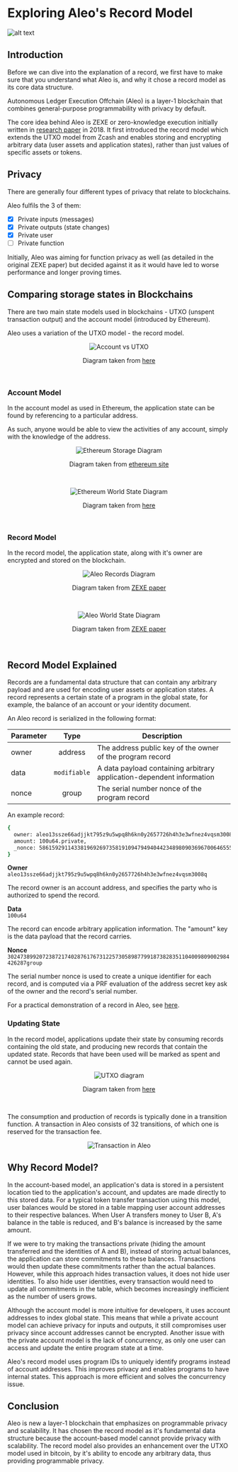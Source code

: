 # Exploring Aleo's Record Model

![alt text](./images/aleo.jpeg)

## Introduction
Before we can dive into the explanation of a record, we first have to make sure that you understand what Aleo is, and why it chose a record model as its core data structure. 

Autonomous Ledger Execution Offchain (Aleo) is a layer-1 blockchain that combines general-purpose programmability with privacy by default. 

The core idea behind Aleo is ZEXE or zero-knowledge execution initially written in [research paper](https://eprint.iacr.org/2018/962.pdf) in 2018. It first introduced the record model which extends the UTXO model from Zcash and enables storing and encrypting arbitrary data (user assets and application states), rather than just values of specific assets or tokens.


## Privacy
There are generally four different types of privacy that relate to blockchains.

Aleo fulfils the 3 of them:
- [x] Private inputs (messages)
- [x] Private outputs (state changes)
- [x] Private user
- [ ] Private function 

Initially, Aleo was aiming for function privacy as well (as detailed in the original ZEXE paper) but decided against it as it would have led to worse performance and longer proving times. 



## Comparing storage states in Blockchains
There are two main state models used in blockchains - UTXO (unspent transaction output) and the account model (introduced by Ethereum). 

Aleo uses a variation of the UTXO model - the record model.


<p align="center" width="100%">
<img src="./images/account_vs_utxo.png" alt="Account vs UTXO"/>
</p>

<p align="center" width="100%">
Diagram taken from <a href="https://www.galaxy.com/insights/research/mev-how-flashboys-became-flashbots/"> here</a>
</p>
<br/>

### Account Model
In the account model as used in Ethereum, the application state can be found by referencing to a particular address. 

As such, anyone would be able to view the activities of any account, simply with the knowledge of the address.

<p align="center" width="100%">
<img src="./images/ethereum_storage.png" alt="Ethereum Storage Diagram"/>
</p>

<p align="center" width="100%">
Diagram taken from <a href="https://ethereum.org/en/develope.rs/docs/accounts/"> ethereum site</a>
</p>
<br/>


<p align="center" width="100%">
<img src="./images/ethereum_world_state.png" alt="Ethereum World State Diagram"/>
</p>

<p align="center" width="100%">
Diagram taken from <a href="https://www.lucassaldanha.com/ethereum-yellow-paper-walkthrough-2/"> here</a>
</p>

<br/>


### Record Model
In the record model, the application state, along with it's owner are encrypted and stored on the blockchain. 


<p align="center" width="300">
<img src="./images/record.png" alt="Aleo Records Diagram"/>
</p>

<p align="center" width="100%">
Diagram taken from <a href="https://eprint.iacr.org/2018/962.pdf"> ZEXE paper</a>
</p>

<br/>


<p align="center" width="100%">
<img src="./images/aleo_ledger.png" alt="Aleo World State Diagram"/>
</p>


<p align="center" width="100%">
Diagram taken from <a href="https://eprint.iacr.org/2018/962.pdf"> ZEXE paper</a>
</p>
<br/>


## Record Model Explained
Records are a fundamental data structure that can contain any arbitrary payload and are used for encoding user assets or application states. A record represents a certain state of a program in the global state, for example, the balance of an account or your identity document. 


An Aleo record is serialized in the following format:

| Parameter  |             Type             | Description                                                                                         |
|------------|:----------------------------:|-----------------------------------------------------------------------------------------------------|
|     owner    |            address           |                      The address public key of the owner of the program record                      |
|    data    |    `modifiable`   | A data payload containing arbitrary application-dependent information                               |
|    nonce   |             group            |                            The serial number nonce of the program record                            |


An example record: 
```bash
{
  owner: aleo13ssze66adjjkt795z9u5wpq8h6kn0y2657726h4h3e3wfnez4vqsm3008q.private,
  amount: 100u64.private,
  _nonce: 5861592911433819692697358191094794940442348980903696700646555355124091569429group.public
}
```

<b>Owner</b>
<br/>
`aleo13ssze66adjjkt795z9u5wpq8h6kn0y2657726h4h3e3wfnez4vqsm3008q`

The record owner is an account address, and specifies the party who is authorized to spend the record.


<b>Data</b>
<br/>
`100u64`

The record can encode arbitrary application information. The "amount" key is the data payload that the record carries. 


<b>Nonce</b>
<br/>
`3024738992072387217402876176731225730589877991873828351104009809002984426287group`

The serial number nonce is used to create a unique identifier for each record, and is computed via a PRF evaluation of the address secret key ask of the owner and the record's serial number.

<!-- Use this if iframe is working -->
<!-- For a practical demonstration of record, see:

<iframe width="560" height="315" src="https://www.youtube.com/embed/JIgrKv_Q6Jo?si=RRLiTa9n4iYMG63z" title="YouTube video player" frameborder="0" allow="accelerometer; autoplay; clipboard-write; encrypted-media; gyroscope; picture-in-picture; web-share" referrerpolicy="strict-origin-when-cross-origin" allowfullscreen></iframe> -->

For a practical demonstration of a record in Aleo, see [here](https://youtu.be/JIgrKv_Q6Jo?feature=shared).


### Updating State
In the record model, applications update their state by consuming records containing the old state, and producing new records that contain the updated state. Records that have been used will be marked as spent and cannot be used again.


<p align="center" width="500">
<img src="./images/utxo.png" alt="UTXO diagram">
</p>

<p align="center" width="100%">
Diagram taken from <a href="https://adapulse.io/the-extensive-guide-on-eutxo-utxo-and-the-accounts-based-model/"> here</a>
</p>
<br>

The consumption and production of records is typically done in a transition function. A transaction in Aleo consists of 32 transitions, of which one is reserved for the transaction fee. 



<p align="center" width="100%">
<img src="./images/transaction_in_aleo.png"  alt="Transaction in Aleo"/>
</p>

## Why Record Model?

In the account-based model, an application's data is stored in a persistent location tied to the application's account, and updates are made directly to this stored data. For a typical token transfer transaction using this model, user balances would be stored in a table mapping user account addresses to their respective balances. When User A transfers money to User B, A's balance in the table is reduced, and B's balance is increased by the same amount.

If we were to try making the transactions private (hiding the amount transferred and the identities of A and B), instead of storing actual balances, the application can store commitments to these balances. Transactions would then update these commitments rather than the actual balances. However, while this approach hides transaction values, it does not hide user identities. To also hide user identities, every transaction would need to update all commitments in the table, which becomes increasingly inefficient as the number of users grows.

Although the account model is more intuitive for developers, it uses account addresses to index global state. This means that while a private account model can achieve privacy for inputs and outputs, it still compromises user privacy since account addresses cannot be encrypted. Another issue with the private account model is the lack of concurrency, as only one user can access and update the entire program state at a time.

Aleo's record model uses program IDs to uniquely identify programs instead of account addresses. This improves privacy and enables programs to have internal states. This approach is more efficient and solves the concurrency issue.

## Conclusion
Aleo is new a layer-1 blockchain that emphasizes on programmable privacy and scalability. It has chosen the record model as it's fundamental data structure because the account-based model cannot provide privacy with scalability. The record model also provides an enhancement over the UTXO model used in bitcoin, by it's ability to encode any arbitrary data, thus providing programmable privacy. 



